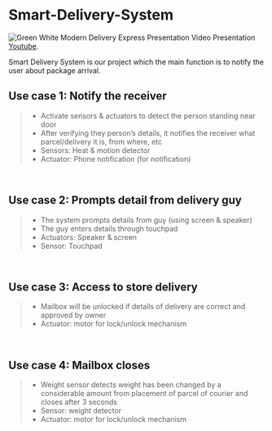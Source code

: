 # Smart-Delivery-System
![Green White Modern Delivery Express Presentation](https://user-images.githubusercontent.com/74280845/212630553-aa0673a4-061b-4a47-a937-f2a65b26bb34.png)
Video Presentation [Youtube](https://youtu.be/c7VtRoqtZK4).


Smart Delivery System is our project which the main function is to notify the user about package arrival. 

 
## Use case 1: Notify the receiver
> - Activate sensors & actuators to detect the person standing near door
> - After verifying they person’s details, it notifies the receiver what parcel/delivery it is, from where, etc
> - Sensors: Heat & motion detector
> - Actuator: Phone notification (for notification)

<br>

## Use case 2: Prompts detail from delivery guy
> - The system prompts details from guy (using screen & speaker)
> - The guy enters details through touchpad
> - Actuators: Speaker & screen
> - Sensor: Touchpad

<br>

## Use case 3: Access to store delivery
> - Mailbox will be unlocked if details of delivery are correct and approved by owner
> - Actuator: motor for lock/unlock mechanism

<br>

## Use case 4: Mailbox closes
> - Weight sensor detects weight has been changed by a considerable amount from placement of parcel of courier and closes after 3 seconds
> - Sensor: weight detector
> - Actuator: motor for lock/unlock mechanism
